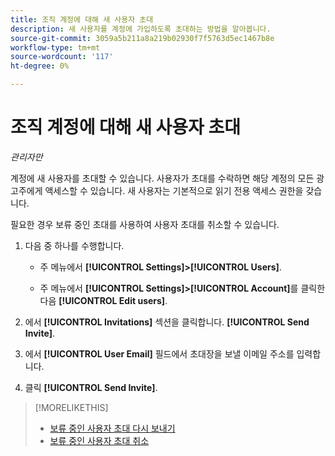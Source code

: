```yaml
---
title: 조직 계정에 대해 새 사용자 초대
description: 새 사용자를 계정에 가입하도록 초대하는 방법을 알아봅니다.
source-git-commit: 3059a5b211a8a219b02930f7f5763d5ec1467b8e
workflow-type: tm+mt
source-wordcount: '117'
ht-degree: 0%

---
```


# 조직 계정에 대해 새 사용자 초대

*관리자만*

계정에 새 사용자를 초대할 수 있습니다. 사용자가 초대를 수락하면 해당 계정의 모든 광고주에게 액세스할 수 있습니다. 새 사용자는 기본적으로 읽기 전용 액세스 권한을 갖습니다.

필요한 경우 보류 중인 초대를 사용하여 사용자 초대를 취소할 수 있습니다.

1. 다음 중 하나를 수행합니다.

   * 주 메뉴에서 **[!UICONTROL Settings]>[!UICONTROL Users]**.

   * 주 메뉴에서 **[!UICONTROL Settings]>[!UICONTROL Account]**&#x200B;를 클릭한 다음 **[!UICONTROL Edit users]**.

1. 에서 **[!UICONTROL Invitations]** 섹션을 클릭합니다. **[!UICONTROL Send Invite]**.

1. 에서 **[!UICONTROL User Email]** 필드에서 초대장을 보낼 이메일 주소를 입력합니다.

1. 클릭 **[!UICONTROL Send Invite]**.

>[!MORELIKETHIS]
>
>* [보류 중인 사용자 초대 다시 보내기](user-resend-invite.md)
>* [보류 중인 사용자 초대 취소](user-uninvite.md)


<!-- >* [Edit User Permissions or Delete a User](user-edit.md) -->
